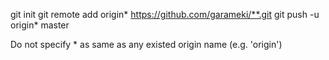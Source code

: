 git init 
git remote add origin* https://github.com/garameki/**.git 
git push -u origin* master 
 
Do not specify * as same as any existed origin name (e.g. 'origin') 
